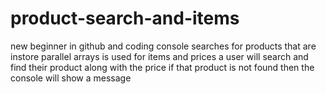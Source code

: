 # product-search-and-items
new beginner in github and coding 
console searches for products that are instore 
parallel arrays is used for items and prices
a user will search and find their product along with the price if that product is not found then the console will show a message
